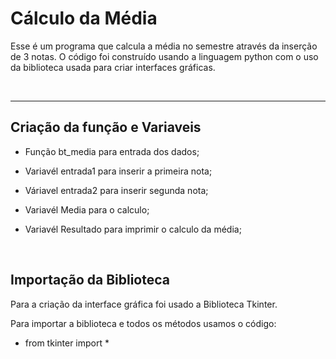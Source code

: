 # Cálculo da Média

<p>Esse é um programa que calcula a média no semestre através da inserção de 3 notas. O código foi construído usando a linguagem python com o uso da biblioteca usada para criar interfaces gráficas.</p><br>

---

## Criação da função e Variaveis

- Função bt_media para entrada dos dados; <br>

- Variavél entrada1 para inserir a  primeira nota;<br>

- Váriavel entrada2 para inserir segunda nota; <br>

- Variavél Media para o calculo;<br>

- Variavél Resultado para imprimir o calculo da média;<br>

<br>


## Importação da Biblioteca 

Para a criação da interface gráfica foi usado a Biblioteca  Tkinter. 

Para importar a biblioteca e todos os métodos usamos o código: 

- from tkinter import *













